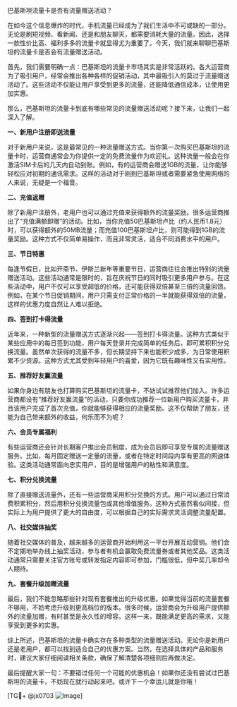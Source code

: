 巴基斯坦流量卡是否有流量赠送活动？

在如今这个信息爆炸的时代，手机流量已经成为了我们生活中不可或缺的一部分。无论是刷短视频、看新闻、还是和朋友聊天，都需要消耗大量的流量。因此，选择一款性价比高、福利多多的流量卡就显得尤为重要了。今天，我们就来聊聊巴基斯坦的流量卡是否会有流量赠送活动。

首先，我们需要明确一点：巴基斯坦的流量卡市场其实是非常活跃的。各大运营商为了吸引用户，经常会推出各种各样的促销活动，其中最吸引人的莫过于流量赠送活动了。这些活动不仅能让用户享受到更多的流量，还能降低通信成本，让使用更加实惠。

那么，巴基斯坦的流量卡到底有哪些常见的流量赠送活动呢？接下来，让我们一起深入了解。

**一、新用户注册即送流量**

对于新用户来说，这是最常见的一种流量赠送方式。当你第一次购买巴基斯坦的流量卡时，运营商通常会为你提供一定的免费流量作为欢迎礼。这种流量一般会在你激活SIM卡后的几天内自动到账。例如，有的运营商会赠送1GB的流量，让你能够轻松应对初期的通讯需求。这样的活动对于刚到巴基斯坦或者需要紧急使用网络的人来说，无疑是一个福音。

**二、充值返赠**

除了新用户注册外，老用户也可以通过充值来获得额外的流量奖励。很多运营商推出了“充值满额即赠”的活动。比如，当你充值50巴基斯坦卢比（约人民币1.8元）时，可以获得额外的50MB流量；而充值100巴基斯坦卢比，则可能得到1GB的流量奖励。这种方式不仅简单易操作，而且非常灵活，适合不同消费水平的用户。

**三、节日特惠**

每逢节假日，比如开斋节、伊斯兰新年等重要节日，运营商往往会推出特别的流量赠送活动。这些活动通常是限时的，旨在庆祝节日的同时吸引更多用户参与。在这些活动中，用户不仅可以享受超低的价格，还可能获得双倍甚至三倍的流量回馈。例如，在某个节日促销期间，用户只需支付正常价格的一半就能获得双倍的流量，这样的优惠力度自然让人难以拒绝。

**四、签到打卡得流量**

近年来，一种新型的流量赠送方式逐渐兴起——签到打卡得流量。这种方式类似于某些应用中的每日签到功能，用户每天登录并完成简单的任务后，即可累积积分兑换流量。虽然单次获得的流量不多，但长期坚持下来也能积少成多，为日常使用积累不少资源。这种方式尤其受到年轻用户的喜爱，因为它既有趣味性又有实用性。

**五、推荐好友赢流量**

如果你身边有朋友也打算购买巴基斯坦的流量卡，不妨试试推荐他们加入。许多运营商都设有“推荐好友赢流量”的活动，只要你成功推荐一位新用户购买流量卡，并且该用户完成了首次充值，你就能够获得相应的流量奖励。这不仅帮助了朋友，还能为自己带来额外的收益，何乐而不为呢？

**六、会员专属福利**

有些运营商还会针对长期客户推出会员制度，成为会员后即可享受专属的流量赠送服务。比如，每月固定赠送一定量的流量，或者在特定时间段内享有更高的网速体验。这类活动通常面向忠实用户，目的是增强用户的粘性和满意度。

**七、积分兑换流量**

除了直接赠送流量外，还有一些运营商采用积分兑换的方式。用户可以通过日常消费积累积分，然后用积分兑换流量包或其他增值服务。这种方式虽然看似间接，但实际上为用户提供了更大的自由度，可以根据自己的实际需求灵活调整流量配置。

**八、社交媒体抽奖**

随着社交媒体的普及，越来越多的运营商开始利用这一平台开展互动营销。他们会不定期地举办线上抽奖活动，参与者有机会赢取免费流量券或者其他奖品。这类活动通常只需要关注官方账号或转发指定内容即可参加，门槛很低，但中奖几率却令人期待。

**九、套餐升级加赠流量**

最后，我们不能忽略那些针对现有套餐推出的升级优惠。如果觉得当前的流量套餐不够用，不妨考虑升级到更高档位的版本。很多时候，运营商会为升级用户提供额外的流量加赠，有时甚至是永久性的增容。这样一来，既能满足更高的需求，又能享受到更多的实惠。

综上所述，巴基斯坦的流量卡确实存在多种类型的流量赠送活动。无论你是新用户还是老用户，都可以找到适合自己的优惠方案。当然，在选择具体的产品和服务时，建议大家仔细阅读相关条款，确保了解清楚各项细则后再做决定。

最后提醒大家一句：不要错过任何一个可能的优惠机会！如果你还没有尝试过巴基斯坦的流量卡，不妨现在就行动起来吧。或许下一个幸运儿就是你哦！

[TG💪+ @jx0703 ![Image](https://github.com/user-attachments/assets/dbca1d08-cadb-493c-b0ec-ad6f7a83f270)]